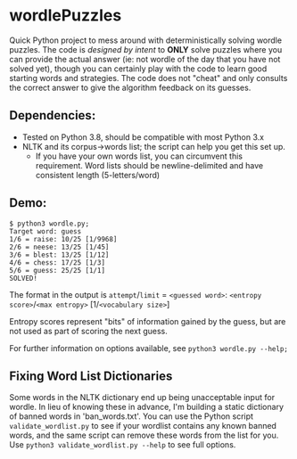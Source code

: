 # wordlePuzzles

Quick Python project to mess around with deterministically solving wordle puzzles.
The code is *designed by intent* to **ONLY** solve puzzles where you can provide the actual answer (ie: not wordle of the day that you have not solved yet), though you can certainly play with the code to learn good starting words and strategies. The code does not "cheat" and only consults the correct answer to give the algorithm feedback on its guesses.

## Dependencies:

* Tested on Python 3.8, should be compatible with most Python 3.x
* NLTK and its corpus->words list; the script can help you get this set up.
  + If you have your own words list, you can circumvent this requirement. Word lists should be newline-delimited and have consistent length (5-letters/word)

## Demo:

```
$ python3 wordle.py;
Target word: guess
1/6 = raise: 10/25 [1/9968]
2/6 = neese: 13/25 [1/45]
3/6 = blest: 13/25 [1/12]
4/6 = chess: 17/25 [1/3]
5/6 = guess: 25/25 [1/1]
SOLVED!
```

The format in the output is `attempt`/`limit` = `<guessed word>`: `<entropy score>`/`<max entropy>` [1/`<vocabulary size>`]

Entropy scores represent "bits" of information gained by the guess, but are not used as part of scoring the next guess.

For further information on options available, see `python3 wordle.py --help;`

## Fixing Word List Dictionaries

Some words in the NLTK dictionary end up being unacceptable input for wordle. In lieu of knowing these in advance, I'm building a static dictionary of banned words in 'ban\_words.txt'. You can use the Python script `validate_wordlist.py` to see if your wordlist contains any known banned words, and the same script can remove these words from the list for you. Use `python3 validate_wordlist.py --help` to see full options.

